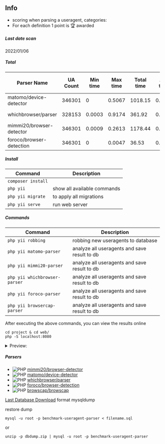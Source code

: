 Info
---
* scoring when parsing a useragent, categories:
* For each definition 1 point is 🏆 awarded

##### Last date scan
2022/01/06
##### Total
| Parser Name | UA Count | Min time | Max time | Total time | Avg time | Min memory | Max memory | Total memory | Avg memory | Bots | Bot uniques | OS | OS versions | Client types | Client names | Client versions | Engine names | Engine versions | Device types | Brand names | Model names | Model unique names
| ---- | ---- | ---- | ---- | ---- | ---- | ---- | ---- | ---- | ---- | ---- | ---- | ---- | ---- | ---- | ---- | ---- | ---- | ---- | ---- | ---- | ---- | ---- |
|matomo/device-detector| 346301| 0| 0.5067| 1018.15| 0.0029| 96 byte| 6.24 Mb| 72.73 Mb| 220.22 byte| 2854| 356| 335595 (96.91%)| 305316 (88.16%)| 332954 (96.15%)| 332954 (96.15%)| 299041 (86.35%)| 267531 (77.25%)| 93662 (27.05%)| 318891 (92.08%)| 273851 (79.08%)| 259476 (74.93%)| 24900 (7.19%)
|whichbrowser/parser| 328153| 0.0003| 0.9174| 361.92| 0.0011| 96 byte| 10.2 Mb| 524.38 Mb| 1.64 Kb| 2948| 274| 301535 (91.89%)| 278230 (84.79%)| 263017 (80.15%)| 288155 (87.81%)| 215506 (65.67%)| 299925 (91.4%)| 91311 (27.83%)| 322858 (98.39%)| 237449 (72.36%)| 285449 (86.99%)| 32688 (9.96%)
|mimmi20/browser-detector| 346301| 0.0009| 0.2613| 1178.44| 0.0034| 96 byte| 4.79 Mb| 2.8 Gb| 8.48 Kb| 4057| 685| 340117 (98.21%)| 301464 (87.05%)| 338054 (97.62%)| 338054 (97.62%)| 324185 (93.61%)| 332446 (96%)| 315499 (91.11%)| 340514 (98.33%)| 274721 (79.33%)| 340514 (98.33%)| 15998 (4.62%)
|foroco/browser-detection| 346301| 0| 0.0047| 36.53| 0.0001| 96 byte| 66.59 Kb| 441.18 Mb| 1.3 Kb| 37| 0| 333500 (96.3%)| 301420 (87.04%)| 0 (0%)| 314145 (90.71%)| 307025 (88.66%)| 0 (0%)| 0 (0%)| 337025 (97.32%)| 0 (0%)| 0 (0%)| 0 (0%)



##### Install 
| Command | Description |
| --- | --- |
| `composer install` |     |
| `php yii` | show all available commands  |
| `php yii migrate` | to apply all migrations | 
| `php yii serve` | run web server | 
 
##### Commands  

| Command | Description |
| --- | --- |
| `php yii robbing` | robbing new useragents to database |
| `php yii matomo-parser` | analyze all useragents and save result to db |
| `php yii mimmi20-parser`| analyze all useragents and save result to db |
| `php yii whichbrowser-parser` | analyze all useragents and save result to db |
| `php yii foroco-parser` | analyze all useragents and save result to db |
| `php yii browsercap-parser` | analyze all useragents and save result to db |

After executing the above commands, you can view the results online
```
cd project & cd web/
php -S localhost:8080
```

<details>
<summary>Preview:</summary>
 
![image](https://user-images.githubusercontent.com/1337066/147969697-4710707d-0ef5-49c9-be96-df03f87fe741.png)
 
</details>

##### Parsers

* ![PHP](https://img.shields.io/badge/php-%23777BB4.svg?style=for-the-badge&logo=php&logoColor=white) [mimmi20/browser-detector](https://github.com/mimmi20/browser-detector)
* ![PHP](https://img.shields.io/badge/php-%23777BB4.svg?style=for-the-badge&logo=php&logoColor=white) [matomo/device-detector](https://github.com/matomo-org/device-detector)
* ![PHP](https://img.shields.io/badge/php-%23777BB4.svg?style=for-the-badge&logo=php&logoColor=white) [whichbrowser/parser](https://github.com/WhichBrowser/Parser-PHP)
* ![PHP](https://img.shields.io/badge/php-%23777BB4.svg?style=for-the-badge&logo=php&logoColor=white) [foroco/browser-detection](https://github.com/foroco/php-browser-detection)
* ![PHP](https://img.shields.io/badge/php-%23777BB4.svg?style=for-the-badge&logo=php&logoColor=white) [browscap/browscap](https://github.com/browscap/browscap-php)


[Last Database Download](https://drive.google.com/file/d/1sWoFYNPpixcKjevbYMuMpsLyaV4HH-VT/view?usp=sharing) format mysqldump

restore dump
```
mysql -u root -p benchmark-useragent-parser < filename.sql
```
or 
```
unzip -p dbdump.zip | mysql -u root -p benchmark-useragent-parser
```